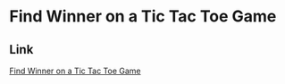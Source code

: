 # Find Winner on a Tic Tac Toe Game

## Link
[Find Winner on a Tic Tac Toe Game](https://leetcode.com/problems/find-winner-on-a-tic-tac-toe-game/)
